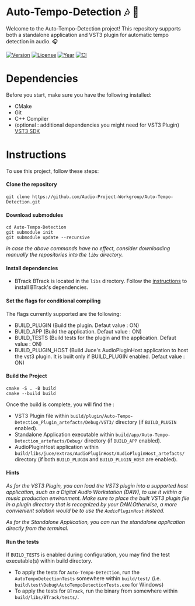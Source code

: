 # Auto-Tempo-Detection 🎶 👋

Welcome to the Auto-Tempo-Detection project! This repository supports both a standalone application and VST3 plugin for automatic tempo detection in audio. 🎧


[![Version](https://img.shields.io/badge/version-0.0.1-blue)](https://github.com/Audio-Project-Workgroup/Auto-Tempo-Detection)
[![License](https://img.shields.io/badge/license-MIT-yellow)](https://github.com/Audio-Project-Workgroup/Auto-Tempo-Detection)
[![Year](https://img.shields.io/badge/year-2025-brightgreen)](https://github.com/Audio-Project-Workgroup/Auto-Tempo-Detection)
[![CI](https://github.com/Audio-Project-Workgroup/Auto-Tempo-Detection/actions/workflows/ci.yml/badge.svg)](https://github.com/Audio-Project-Workgroup/Auto-Tempo-Detection/actions/workflows/ci.yml)

# Dependencies

Before you start, make sure you have the following installed:

- CMake 
- Git
- C++ Compiler
- (optional : additional dependencies you might need for VST3 Plugin) [VST3 SDK](https://www.steinberg.net/developers/) 


# Instructions

To use this project, follow these steps:

#### Clone the repository
```
git clone https://github.com/Audio-Project-Workgroup/Auto-Tempo-Detection.git
```

#### Download submodules
```
cd Auto-Tempo-Detection
git submodule init
git submodule update --recursive
```
*in case the above commands have no effect, consider downloading manually the repositories into the `libs` directory.*
 
#### Install dependencies 

- BTrack
BTrack is located in the `libs` directory. Follow the [instructions](https://github.com/ENOCKMOSETI/BTrack#requirements) to install BTrack's dependencies.

#### Set the flags for conditional compiling

The flags currently supported are the following:

- BUILD_PLUGIN 		(Build the plugin. Defaut value : ON)
- BUILD_APP 		(Build the application. Defaut value : ON)
- BUILD_TESTS 		(Build tests for the plugin and the application. Defaut value : ON)
- BUILD_PLUGIN_HOST (Build Juce's AudioPluginHost application to host the vst3 plugin. It is built only if BUILD_PLUGIN enabled. Defaut value : ON)


#### Build the Project
```
cmake -S . -B build
cmake --build build
```

Once the build is complete, you will find the :

- VST3 Plugin file within `build/plugin/Auto-Tempo-Detection_Plugin_artefacts/Debug/VST3/` directory (if `BUILD_PLUGIN` enabled).
- Standalone Application executable within `build/app/Auto-Tempo-Detection_artefacts/Debug/` directory (if `BUILD_APP` enabled).
- AudioPluginHost application within `build/libs/juce/extras/AudioPluginHost/AudioPluginHost_artefacts/` directory (if both `BUILD_PLUGIN` and `BUILD_PLUGIN_HOST` are enabled).

#### Hints 

*As for the VST3 Plugin, you can load the VST3 plugin into a supported host application, such as a Digital Audio Workstation (DAW), to use it within a music production environment. Make sure to place the built VST3 plugin file in a plugin directory that is recognized by your DAW.Otherwise, a more convienient solution would be to use the `AudioPluginHost` instead.*

*As for the Standalone Application, you can run the standalone application directly from the terminal.*

#### Run the tests
If `BUILD_TESTS` is enabled during configuration, you may find the test executable(s) within build directory.
- To apply the tests for `Auto-Tempo-Detection`, run the `AutoTempoDetectionTests` somewhere within `build/test/` (i.e. `build\test\Debug\AutoTempoDetectionTests.exe` for Windows)
- To apply the tests for `BTrack`, run the binary from somewhere within `build/libs/BTrack/tests/`.